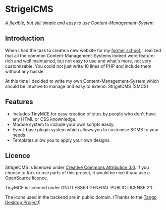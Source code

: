 StrigelCMS
==========

_A flexible, but still simple and easy to use Content-Management-System._


Introduction
------------

When I had the task to create a new website for my [former school][], I realized
that all the common Content-Management-Systems indeed were feature-rich and
well maintained, but not easy to use and what's more, not very customizable.
You could not just write 10 lines of PHP and include them without any hassle.

At this time I decided to write my own Content-Management-System which should be
intuitive to manage and easy to extend: StrigelCMS (SMCS)

  [former school]: http://strigel.de

Features
--------

 * Includes TinyMCE for easy creation of sites by people who don't have any HTML
   or CSS knownledge.
 * Module system to include your own scripts easily.
 * Event-base plugin system which allows you to customise SCMS to your needs
 * Templates allow you to apply your own designs.

Licence
-------

StrigelCMS is licenced under [Creative Commons Attribution 3.0][1]. If you
choose to fork or use parts of this project, it would be nice if you use a
OpenSource licence.

TinyMCE is licenced under GNU LESSER GENERAL PUBLIC LICENSE 2.1.

The icons used in the backend are in public domain. (Thanks to the
[Tango Desktop Project][2]!)

  [1]: http://creativecommons.org/licenses/by/3.0/
  [2]: http://tango.freedesktop.org/
